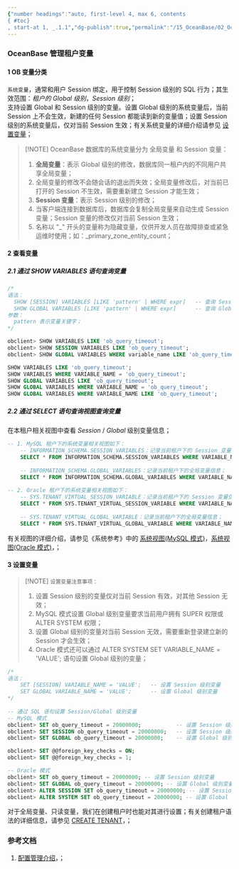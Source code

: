 ```yaml
---
{"number headings":"auto, first-level 4, max 6, contents
{ #toc}
, start-at 1, _.1.1","dg-publish":true,"permalink":"/15_OceanBase/02_OceanBase 基本操作/集群和多租户管理/OB 配置管理/OceanBase 管理租户变量/","dgPassFrontmatter":true}
---
```



### OceanBase 管理租户变量

#### 1 OB 变量分类  
`系统变量`，通常和用户 Session 绑定，用于控制 Session 级别的 SQL 行为；其生效范围：*租户的 Global 级别*，*Session 级别*；  
支持设置 Global 和 Session 级别的变量。设置 Global 级别的系统变量后，当前 Session 上不会生效，新建的任何 Session 都能读到新的变量值；设置 Session 级别的系统变量后，仅对当前 Session 生效；有关系统变量的详细介绍请参见 [设置变量](https://www.oceanbase.com/docs/enterprise-oceanbase-database-cn-10000000000944128)；  

> [!NOTE] OceanBase 数据库的系统变量分为 全局变量 和 Session 变量：  
> 1. **全局变量**：表示 Global 级别的修改，数据库同一租户内的不同用户共享全局变量；  
> 	1. 全局变量的修改不会随会话的退出而失效；全局变量修改后，对当前已打开的 Session 不生效，需要重新建立 Session 才能生效；  
> 2. **Session 变量**：表示 Session 级别的修改； 
> 	1. 当客户端连接到数据库后，数据库会复制全局变量来自动生成 Session 变量；Session 变量的修改仅对当前 Session 生效；  
> 3. 名称以 "\_" 开头的变量称为隐藏变量，仅供开发人员在故障排查或紧急运维时使用；如：\_primary_zone_entity_count；


#### 2 查看变量  
##### 2.1 通过 SHOW VARIABLES 语句查询变量
```sql
/*
语法：
  SHOW [SESSION] VARIABLES [LIKE 'pattern' | WHERE expr]   -- 查询 Session 级别变量
  SHOW GLOBAL VARIABLES [LIKE 'pattern' | WHERE expr]      -- 查询 Global 级别变量
参数：
  pattern 表示变量关键字；
*/

obclient> SHOW VARIABLES LIKE 'ob_query_timeout';
obclient> SHOW SESSION VARIABLES LIKE 'ob_query_timeout';
obclient> SHOW GLOBAL VARIABLES WHERE variable_name LIKE 'ob_query_timeout';

SHOW VARIABLES LIKE 'ob_query_timeout';  
SHOW VARIABLES WHERE VARIABLE_NAME = 'ob_query_timeout';  
SHOW GLOBAL VARIABLES LIKE 'ob_query_timeout';  
SHOW GLOBAL VARIABLES WHERE VARIABLE_NAME = 'ob_query_timeout';  
SHOW GLOBAL VARIABLES WHERE VARIABLE_NAME LIKE 'ob_query_timeout';  
```


##### 2.2 通过 SELECT 语句查询视图查询变量
在本租户相关视图中查看 *Session* / *Global* 级别变量信息；  

```sql
-- 1. MySQL 租户下的系统变量相关视图如下：
	-- INFORMATION_SCHEMA.SESSION_VARIABLES：记录当前租户下的 Session 变量信息；  
	SELECT * FROM INFORMATION_SCHEMA.SESSION_VARIABLES WHERE VARIABLE_NAME = 'ob_query_timeout';
  
	-- INFORMATION_SCHEMA.GLOBAL_VARIABLES：记录当前租户下的全局变量信息；  
	SELECT * FROM INFORMATION_SCHEMA.GLOBAL_VARIABLES WHERE VARIABLE_NAME = 'ob_query_timeout';
	
-- 2. Oracle 租户下的系统变量相关视图如下：  
	-- SYS.TENANT_VIRTUAL_SESSION_VARIABLE：记录当前租户下的 Session 变量信息；  
	SELECT * FROM SYS.TENANT_VIRTUAL_SESSION_VARIABLE WHERE VARIABLE_NAME = 'ob_query_timeout';
	  
	-- SYS.TENANT_VIRTUAL_GLOBAL_VARIABLE：记录当前租户下的全局变量信息；  
	SELECT * FROM SYS.TENANT_VIRTUAL_GLOBAL_VARIABLE WHERE VARIABLE_NAME = 'ob_query_timeout';
```

有关视图的详细介绍，请参见《系统参考》中的 [系统视图(MySQL 模式)](https://www.oceanbase.com/docs/enterprise-oceanbase-database-cn-10000000000946198)，[系统视图(Oracle 模式)](https://www.oceanbase.com/docs/enterprise-oceanbase-database-cn-10000000000946142)，；  

#### 3 设置变量  
  
> [!NOTE] `设置变量注意事项：`
> 1. 设置 Session 级别的变量仅对当前 Session 有效，对其他 Session 无效；
> 2. MySQL 模式设置 Global 级别变量要求当前用户拥有 SUPER 权限或 ALTER SYSTEM 权限；
> 3. 设置 Global 级别的变量对当前 Session 无效，需要重新登录建立新的 Session 才会生效；
> 4. Oracle 模式还可以通过 ALTER SYSTEM SET VARIABLE_NAME = 'VALUE'; 语句设置 Global 级别的变量；

```sql  
/*  
语法：  
	SET [SESSION] VARIABLE_NAME = 'VALUE';   -- 设置 Session 级别变量
	SET GLOBAL VARIABLE_NAME = 'VALUE';      -- 设置 Global 级别变量 
*/  
  
-- 通过 SQL 语句设置 Session/Global 级别变量  
-- MySQL 模式  
obclient> SET ob_query_timeout = 20000000;           -- 设置 Session 级别变量  
obclient> SET SESSION ob_query_timeout = 20000000;   -- 设置 Session 级别变量
obclient> SET GLOBAL ob_query_timeout = 20000000;    -- 设置 Global 级别变量  

obclient> SET @@foreign_key_checks = ON;
obclient> SET @@foreign_key_checks = 1;

-- Oracle 模式  
obclient> SET ob_query_timeout = 20000000; -- 设置 Session 级别变量  
obclient> SET GLOBAL ob_query_timeout = 20000000; -- 设置 Global 级别变量  
obclient> ALTER SESSION SET ob_query_timeout = 20000000; -- 设置 Session 级别变量  
obclient> ALTER SYSTEM SET ob_query_timeout = 20000000; -- 设置 Global 级别变量  
```  

对于全局变量、只读变量，我们在创建租户时也能对其进行设置；有关创建租户语法的详细信息，请参见 [CREATE TENANT](https://www.oceanbase.com/docs/enterprise-oceanbase-database-cn-10000000000944130)，；

### 参考文档  
1. [配置管理介绍](https://www.oceanbase.com/docs/enterprise-oceanbase-database-cn-10000000000944126)，；